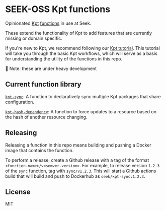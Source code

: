 # SEEK-OSS Kpt functions

Opinionated [Kpt](https://googlecontainertools.github.io/kpt/) [functions](https://googlecontainertools.github.io/kpt/guides/producer/functions/)
in use at Seek.

These extend the functionality of Kpt to add features that are currently missing or domain specific.

If you're new to Kpt, we recommend following our [Kpt tutorial](./examples/tutorial/README.md).
This tutorial will take you through the basic Kpt workflows, which will serve as a basis for understanding the utility
of the functions in this repo.

🚧 Note: these are under heavy development

## Current function library

[`kpt-sync`](./cmd/sync/README.md): A function to declaratively sync multiple Kpt packages that share configuration.

[`kpt-hash-dependency`](./cmd/hash-dependency/README.md): A function to force updates to a resource based on the hash of another resource changing.

## Releasing

Releasing a function in this repo means building and pushing a Docker image that contains the function.

To perform a release, create a Github release with a tag of the format `<function-name>/v<semver-version>`.
For example, to release version `1.2.3` of the `sync` function, tag with `sync/v1.2.3`.
This will start a Github actions build that will build and push to Dockerhub as `seek/kpt-sync:1.2.3`.

## License

MIT
